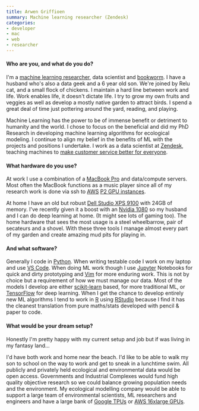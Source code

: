 ```yaml
---
title: Arwen Griffioen
summary: Machine learning researcher (Zendesk)
categories:
- developer
- mac
- web
- researcher
---
```


#### Who are you, and what do you do?

I'm a [machine learning researcher](https://www.linkedin.com/in/arwengriffioen/ "Arwen's LinkedIn account."), data scientist and [bookworm](https://www.goodreads.com/user/show/7335996-arwen-twinkle-griffioen "Arwen's Goodreads account."). I have a husband who's also a data geek and a 6 year old son. We're joined by Relu cat, and a small flock of chickens. I maintain a hard line between work and life. Work enables life, it doesn't dictate life. I try to grow my own fruits and veggies as well as develop a mostly native garden to attract birds. I spend a great deal of time just pottering around the yard, reading, and playing.

Machine Learning has the power to be of immense benefit or detriment to humanity and the world. I chose to focus on the beneficial and did my PhD Research in developing machine learning algorithms for ecological modeling. I continue to align my belief in the benefits of ML with the projects and positions I undertake. I work as a data scientist at [Zendesk][], teaching machines to [make customer service better for everyone][answer-bot].

#### What hardware do you use?

At work I use a combination of a [MacBook Pro][macbook-pro] and data/compute servers. Most often the MacBook functions as a music player since all of my research work is done via ssh to [AWS][ec2] [P2 GPU instances](https://aws.amazon.com/blogs/aws/new-p2-instance-type-for-amazon-ec2-up-to-16-gpus/ "An Amazon article about their P2 instances.").

At home I have an old but robust [Dell Studio XPS 9100][studio-xps-9100] with 24GB of memory. I've recently given it a boost with an [Nvidia 1080][geforce-gtx-1080-ti] so my husband and I can do deep learning at home. (It might see lots of gaming too). The home hardware that sees the most usage is a steel wheelbarrow, pair of secateurs and a shovel. With these three tools I manage almost every part of my garden and create amazing mud pits for playing in.

#### And what software?

Generally I code in [Python][]. When writing testable code I work on my laptop and use [VS Code][visual-studio-code]. When doing ML work though I use [Jupyter][] Notebooks for quick and dirty prototyping and [Vim][] for more enduring work. This is not by choice but a requirement of how we must manage our data. Most of the models I develop are either [scikit-learn][] based, for more traditional ML, or [TensorFlow][] for deep learning. When I get the chance to develop entirely new ML algorithms I tend to work in [R][] using [RStudio][] because I find it has the cleanest translation from pure maths/stats developed with pencil & paper to code.

#### What would be your dream setup?

Honestly I'm pretty happy with my current setup and job but if was living in my fantasy land...

I'd have both work and home near the beach. I'd like to be able to walk my son to school on the way to work and get to sneak in a lunchtime swim. All publicly and privately held ecological and environmental data would be open access. Governments and Industrial Complexes would fund high quality objective research so we could balance growing population needs and the environment. My ecological modelling company would be able to support a large team of environmental scientists, ML researchers and engineers and have a large bank of [Google TPUs](https://en.wikipedia.org/wiki/Tensor_processing_unit "The Wikipedia entry for Tensor processing units.") or [AWS 16xlarge GPUs](https://aws.amazon.com/blogs/aws/new-amazon-ec2-instances-with-up-to-8-nvidia-tesla-v100-gpus-p3/ "An Amazon article about their NVIDIA Tesla V100 instances.").

[geforce-gtx-1080-ti]: https://www.nvidia.com/en-us/geforce/products/10series/geforce-gtx-1080-ti/ "A graphics card."
[macbook-pro]: https://www.apple.com/macbook-pro/ "A laptop."
[studio-xps-9100]: https://www.dell.com/en-us/shop/cty/dell-studio-xps-9100-desktop/spd/studio-xps-9100 "A desktop PC tower."
[answer-bot]: https://www.zendesk.com/answer-bot/ "A Zendesk machine learning bot to help customers help themselves."
[ec2]: https://aws.amazon.com/ec2/ "A web service for virtualised processing."
[jupyter]: https://jupyter.org/ "Web-based live document software."
[python]: https://www.python.org/ "An interpreted scripting language."
[r]: http://www.r-project.org/ "Software for statistical computing and graphics."
[rstudio]: https://www.rstudio.com/ "An IDE for the R language."
[scikit-learn]: https://scikit-learn.org/stable/ "A machine learning library for Python."
[tensorflow]: https://www.tensorflow.org/ "An open souce machine learning library."
[vim]: https://www.vim.org/ "A command-line text editor."
[visual-studio-code]: https://code.visualstudio.com/ "A development IDE."
[zendesk]: https://www.zendesk.com/ "A customer service service."
